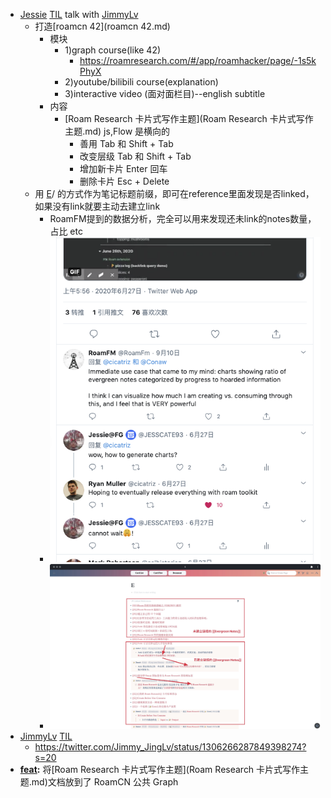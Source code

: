 - [Jessie](Jessie.md) [TIL](TIL.md) talk with [JimmyLv](JimmyLv.md)
    - 打造[roamcn 42](roamcn 42.md) 
        - 模块
            - 1)graph course(like 42)
                - https://roamresearch.com/#/app/roamhacker/page/-1s5kPhyX
            - 2)youtube/bilibili course(explanation)
            - 3)interactive video (面对面栏目)--english subtitle
        - 内容
            - [Roam Research 卡片式写作主题](Roam Research 卡片式写作主题.md) js,Flow 是横向的
                - 善用 Tab 和 Shift + Tab
                - 改变层级 Tab 和 Shift + Tab
                - 增加新卡片 Enter 回车
                - 删除卡片 Esc + Delete
    - 用 [E](E.md)/ 的方式作为笔记标题前缀，即可在reference里面发现是否linked，如果没有link就要主动去建立link
        - RoamFM提到的数据分析，完全可以用来发现还未link的notes数量，占比 etc
        - ![](../images/v9u-oyUJ1S.png?)
        - ![](../images/rhlmwX9jC5.png?)
- [JimmyLv](JimmyLv.md) [TIL](TIL.md)
    - https://twitter.com/Jimmy_JingLv/status/1306266287849398274?s=20
- **[feat](feat.md):** 将[Roam Research 卡片式写作主题](Roam Research 卡片式写作主题.md)文档放到了 RoamCN 公共 Graph
